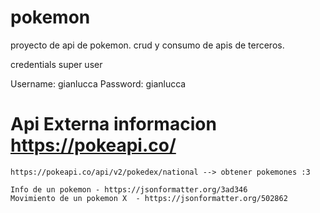 # pokemon
proyecto de api de pokemon. crud y consumo de apis de terceros.

credentials super user 

Username: gianlucca
Password: gianlucca


# Api Externa informacion https://pokeapi.co/ 

    https://pokeapi.co/api/v2/pokedex/national --> obtener pokemones :3

    Info de un pokemon - https://jsonformatter.org/3ad346
    Movimiento de un pokemon X  - https://jsonformatter.org/502862
